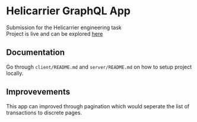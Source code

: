 # Helicarrier GraphQL App

Submission for the Helicarrier engineering task  
Project is live and can be explored [here](https://helicarrier-task.netlify.app/)

## Documentation

Go through `client/README.md` and `server/README.md` on how to setup project locally.

## Improvevements

This app can improved through pagination which would seperate the list of transactions to discrete pages.
